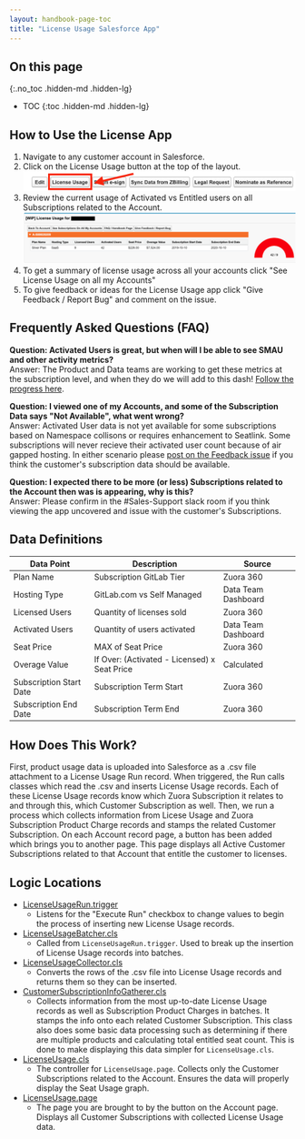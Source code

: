 ```yaml
---
layout: handbook-page-toc
title: "License Usage Salesforce App"
---
```


## On this page
{:.no_toc .hidden-md .hidden-lg}

- TOC
{:toc .hidden-md .hidden-lg}

## How to Use the License App

1. Navigate to any customer account in Salesforce.
1. Click on the License Usage button at the top of the layout.
![License Usage Button On Account Layout](/handbook/sales/field-operations/sales-systems/license-usage-app/buttonss.png)
1. Review the current usage of Activated vs Entitled users on all Subscriptions related to the Account.
![License Usage Button On Account Layout](/handbook/sales/field-operations/sales-systems/license-usage-app/appss.png)
1. To get a summary of license usage across all your accounts click "See License Usage on all my Accounts"
1. To give feedback or ideas for the License Usage app click "Give Feedback / Report Bug" and comment on the issue.

## Frequently Asked Questions (FAQ)

**Question: Activated Users is great, but when will I be able to see SMAU and other activity metrics?**<br />
Answer: The Product and Data teams are working to get these metrics at the subscription level, and when they do we will add to this dash! [Follow the progress here](https://docs.google.com/document/d/17dw3qpX5PbvF_WwQXNEQuCPqGUcng1zy85R-2fIL1k8/edit#heading=h.t3mpohrk83kp).


**Question: I viewed one of my Accounts, and some of the Subscription Data says "Not Available", what went wrong?**<br />
Answer: Activated User data is not yet available for some subscriptions based on Namespace collisons or requires enhancement to Seatlink. Some subscriptions will never recieve their activated user count because of air gapped hosting. In either scenario please [post on the Feedback issue](https://gitlab.com/gitlab-com/sales-team/field-operations/systems/-/issues/912) if you think the customer's subscription data should be available.

**Question: I expected there to be more (or less) Subscriptions related to the Account then was is appearing, why is this?**<br />
Answer: Please confirm in the #Sales-Support slack room if you think viewing the app uncovered and issue with the customer's Subscriptions.

## Data Definitions

| Data Point              | Description                                  | Source              |
|-------------------------|----------------------------------------------|---------------------|
| Plan Name               | Subscription GitLab Tier                     | Zuora 360           |
| Hosting Type            | GitLab.com vs Self Managed                   | Data Team Dashboard |
| Licensed Users          | Quantity of licenses sold                    | Zuora 360           |
| Activated Users         | Quantity of users activated                  | Data Team Dashboard |
| Seat Price              | MAX of Seat Price                            | Zuora 360           |
| Overage Value           | If Over: (Activated - Licensed) x Seat Price | Calculated          |
| Subscription Start Date | Subscription Term Start                      | Zuora 360           |
| Subscription End Date   | Subscription Term End                        | Zuora 360           |

## How Does This Work?

First, product usage data is uploaded into Salesforce as a .csv file attachment to a License Usage Run record. When triggered, the Run calls classes which read the .csv and inserts License Usage records. Each of these License Usage records know which Zuora Subscription it relates to and through this, which Customer Subscription as well. Then, we run a process which collects information from Licese Usage and Zuora Subscription Product Charge records and stamps the related Customer Subscription. On each Account record page, a button has been added which brings you to another page. This page displays all Active Customer Subscriptions related to that Account that entitle the customer to licenses.

## Logic Locations

* [LicenseUsageRun.trigger](https://gitlab.com/gitlab-com/sales-team/field-operations/salesforce-src/-/blob/master/force-app/main/default/triggers/LicenseUsageRun.trigger)
    * Listens for the "Execute Run" checkbox to change values to begin the process of inserting new License Usage records.
* [LicenseUsageBatcher.cls](https://gitlab.com/gitlab-com/sales-team/field-operations/salesforce-src/-/blob/master/force-app/main/default/classes/LicenseUsageBatcher.cls)
    * Called from `LicenseUsageRun.trigger`. Used to break up the insertion of License Usage records into batches.
* [LicenseUsageCollector.cls](https://gitlab.com/gitlab-com/sales-team/field-operations/salesforce-src/-/blob/master/force-app/main/default/classes/LicenseUsageCollector.cls)
    * Converts the rows of the .csv file into License Usage records and returns them so they can be inserted.
* [CustomerSubscriptionInfoGatherer.cls](https://gitlab.com/gitlab-com/sales-team/field-operations/salesforce-src/-/blob/master/force-app/main/default/classes/CustomerSubscriptionInfoGatherer.cls)
    * Collects information from the most up-to-date License Usage records as well as Subscription Product Charges in batches. It stamps the info onto each related Customer Subscription. This class also does some basic data processing such as determining if there are multiple products and calculating total entitled seat count. This is done to make displaying this data simpler for `LicenseUsage.cls`.
* [LicenseUsage.cls](https://gitlab.com/gitlab-com/sales-team/field-operations/salesforce-src/-/blob/master/force-app/main/default/classes/LicenseUsage.cls)
    * The controller for `LicenseUsage.page`. Collects only the Customer Subscriptions related to the Account. Ensures the data will properly display the Seat Usage graph.
* [LicenseUsage.page](https://gitlab.com/gitlab-com/sales-team/field-operations/salesforce-src/-/blob/master/force-app/main/default/pages/LicenseUsage.page)
    * The page you are brought to by the button on the Account page. Displays all Customer Subscriptions with collected License Usage data.
